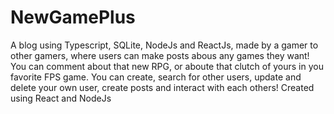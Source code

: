 # NewGamePlus
A blog using Typescript, SQLite, NodeJs and ReactJs, made by a gamer to other gamers, where users can make posts abous any games they want! You can comment about that new RPG, or aboute that clutch of yours in you favorite FPS game. You can create, search for other users, update and delete your own user, create posts and interact with each others! Created using React and NodeJs

